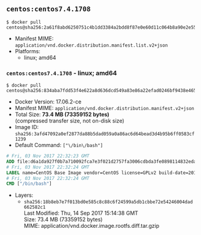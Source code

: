 ## `centos:centos7.4.1708`

```console
$ docker pull centos@sha256:2a61f8abd6250751c4b1dd3384a2bdd8f87e0e60d11c064b8a90e2e552fee2d7
```

-	Manifest MIME: `application/vnd.docker.distribution.manifest.list.v2+json`
-	Platforms:
	-	linux; amd64

### `centos:centos7.4.1708` - linux; amd64

```console
$ docker pull centos@sha256:834aba7fdd53f4e622a8d636dcd549a83e86a22efad0246bf9438e4655b888ef
```

-	Docker Version: 17.06.2-ce
-	Manifest MIME: `application/vnd.docker.distribution.manifest.v2+json`
-	Total Size: **73.4 MB (73359152 bytes)**  
	(compressed transfer size, not on-disk size)
-	Image ID: `sha256:3afd47092a0ef2877da88b5dad059a0a86ac6d64bead3d4b95b6ff0583cf1239`
-	Default Command: `["\/bin\/bash"]`

```dockerfile
# Fri, 03 Nov 2017 22:32:23 GMT
ADD file:d6a1da927f0b7a710092fca7e3f021d2757fa3006cdbda3fe0898114832eda9b in / 
# Fri, 03 Nov 2017 22:32:24 GMT
LABEL name=CentOS Base Image vendor=CentOS license=GPLv2 build-date=20170911
# Fri, 03 Nov 2017 22:32:24 GMT
CMD ["/bin/bash"]
```

-	Layers:
	-	`sha256:18b8eb7e7f013bd0e585c8c88c6f24599a5db1cbbe72e54246004dad662582c1`  
		Last Modified: Thu, 14 Sep 2017 15:14:38 GMT  
		Size: 73.4 MB (73359152 bytes)  
		MIME: application/vnd.docker.image.rootfs.diff.tar.gzip
